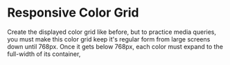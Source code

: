 # Responsive Color Grid

Create the displayed color grid like before, but to practice media queries, you must make this color grid keep it's regular form from large screens down until 768px. Once it gets below 768px, each color must expand to the full-width of its container,
